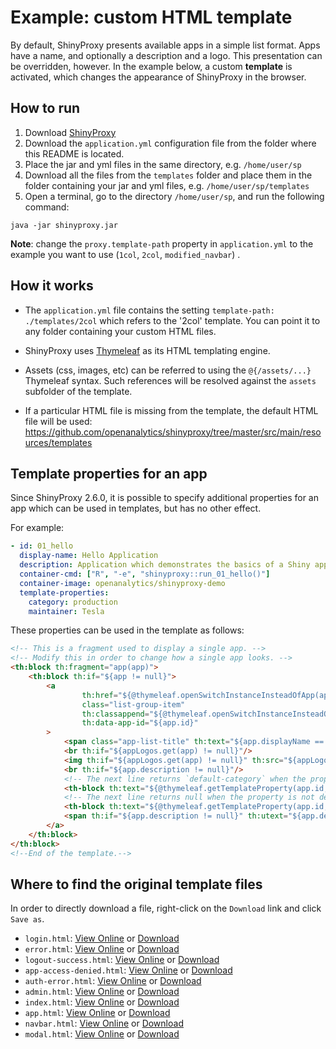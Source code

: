# Example: custom HTML template

By default, ShinyProxy presents available apps in a simple list format. Apps have a name, and optionally a description and a logo.
This presentation can be overridden, however. In the example below, a custom **template** is activated, which changes the appearance
of ShinyProxy in the browser.

## How to run

1. Download [ShinyProxy](https://www.shinyproxy.io/downloads "ShinyProxy website")
2. Download the `application.yml` configuration file from the folder where this README is located.
3. Place the jar and yml files in the same directory, e.g. `/home/user/sp`
4. Download all the files from the `templates` folder and place them in the folder containing your jar and yml files, e.g. `/home/user/sp/templates`
5. Open a terminal, go to the directory `/home/user/sp`, and run the following command:

`java -jar shinyproxy.jar`

**Note**: change the `proxy.template-path` property in `application.yml` to the example you want to use (`1col`, `2col`, `modified_navbar`) .

## How it works

* The `application.yml` file contains the setting `template-path: ./templates/2col` which refers to the '2col' template.
You can point it to any folder containing your custom HTML files.

* ShinyProxy uses [Thymeleaf](https://www.thymeleaf.org/) as its HTML templating engine.

* Assets (css, images, etc) can be referred to using the `@{/assets/...}` Thymeleaf syntax. Such references will be resolved against
the `assets` subfolder of the template.

* If a particular HTML file is missing from the template, the
default HTML file will be used: <https://github.com/openanalytics/shinyproxy/tree/master/src/main/resources/templates>

## Template properties for an app

Since ShinyProxy 2.6.0, it is possible to specify additional properties for an
app which can be used in templates, but has no other effect.

For example:

```yaml
- id: 01_hello
  display-name: Hello Application
  description: Application which demonstrates the basics of a Shiny app
  container-cmd: ["R", "-e", "shinyproxy::run_01_hello()"]
  container-image: openanalytics/shinyproxy-demo
  template-properties:
    category: production
    maintainer: Tesla
```

These properties can be used in the template as follows:

```html
<!-- This is a fragment used to display a single app. -->
<!-- Modify this in order to change how a single app looks. -->
<th:block th:fragment="app(app)">
    <th:block th:if="${app != null}">
        <a
                th:href="${@thymeleaf.openSwitchInstanceInsteadOfApp(app) ? '#' : @thymeleaf.getAppUrl(app)}"
                class="list-group-item"
                th:classappend="${@thymeleaf.openSwitchInstanceInsteadOfApp(app) ? 'app-link' : ''}"
                th:data-app-id="${app.id}"
        >
            <span class="app-list-title" th:text="${app.displayName == null} ? ${app.id} : ${app.displayName}"></span>
            <br th:if="${appLogos.get(app) != null}"/>
            <img th:if="${appLogos.get(app) != null}" th:src="${appLogos.get(app)}">
            <br th:if="${app.description != null}"/>
            <!-- The next line returns `default-category` when the property is not defined for the app:  -->
            <th-block th:text="${@thymeleaf.getTemplateProperty(app.id, 'dev-category', 'default-category')}"></th-block>
            <!-- The next line returns null when the property is not defined for the app:  -->
            <th-block th:text="${@thymeleaf.getTemplateProperty(app.id, 'maintainer')}"></th-block>
            <span th:if="${app.description != null}" th:utext="${app.description}"></span>
        </a>
    </th:block>
</th:block>
<!--End of the template.-->
```

## Where to find the original template files

In order to directly download a file, right-click on the `Download` link and
click `Save as`.

* `login.html`: [View Online](https://github.com/openanalytics/containerproxy/blob/master/src/main/resources/templates/login.html) or [Download](https://raw.githubusercontent.com/openanalytics/containerproxy/master/src/main/resources/templates/login.html)
* `error.html`: [View Online](https://github.com/openanalytics/containerproxy/blob/master/src/main/resources/templates/error.html) or [Download](https://raw.githubusercontent.com/openanalytics/containerproxy/master/src/main/resources/templates/error.html)
* `logout-success.html`: [View Online](https://github.com/openanalytics/containerproxy/blob/master/src/main/resources/templates/logout-success.html) or [Download](https://raw.githubusercontent.com/openanalytics/containerproxy/master/src/main/resources/templates/logout-success.html)
* `app-access-denied.html`: [View Online](https://github.com/openanalytics/containerproxy/blob/master/src/main/resources/templates/app-access-denied.html) or [Download](https://raw.githubusercontent.com/openanalytics/containerproxy/master/src/main/resources/templates/app-access-denied.html)
* `auth-error.html`: [View Online](https://github.com/openanalytics/containerproxy/blob/master/src/main/resources/templates/auth-error.html) or [Download](https://raw.githubusercontent.com/openanalytics/containerproxy/master/src/main/resources/templates/auth-error.html)
* `admin.html`: [View Online](https://github.com/openanalytics/shinyproxy/blob/master/src/main/resources/templates/admin.html) or [Download](https://raw.githubusercontent.com/openanalytics/shinyproxy/master/src/main/resources/templates/admin.html)
* `index.html`: [View Online](https://github.com/openanalytics/shinyproxy/blob/master/src/main/resources/templates/index.html) or [Download](https://raw.githubusercontent.com/openanalytics/shinyproxy/master/src/main/resources/templates/index.html)
* `app.html`:  [View Online](https://github.com/openanalytics/shinyproxy/blob/master/src/main/resources/templates/app.html) or [Download](https://raw.githubusercontent.com/openanalytics/shinyproxy/master/src/main/resources/templates/app.html)
* `navbar.html`: [View Online](https://github.com/openanalytics/shinyproxy/blob/master/src/main/resources/templates/fragments/navbar.html) or [Download](https://raw.githubusercontent.com/openanalytics/shinyproxy/master/src/main/resources/templates/fragments/navbar.html)
* `modal.html`: [View Online](https://github.com/openanalytics/shinyproxy/blob/master/src/main/resources/templates/fragments/modal.html) or [Download](https://raw.githubusercontent.com/openanalytics/shinyproxy/master/src/main/resources/templates/fragments/modal.html)
